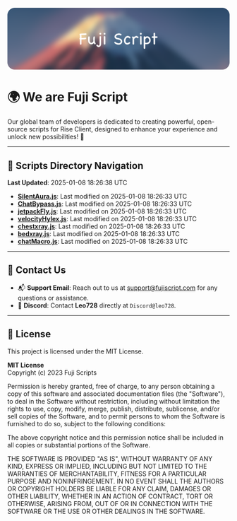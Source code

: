 ![Banner](.github/b.webp)

# 🌍 **We are Fuji Script**

Our global team of developers is dedicated to creating powerful, open-source scripts for Rise Client, designed to enhance your experience and unlock new possibilities! 🌟

---
<!-- SCRIPTS_NAVIGATION_START -->
## 📂 **Scripts Directory Navigation**

**Last Updated**: 2025-01-08 18:26:38 UTC

- **[SilentAura.js](scripts/SilentAura.js)**: Last modified on 2025-01-08 18:26:33 UTC
- **[ChatBypass.js](scripts/ChatBypass.js)**: Last modified on 2025-01-08 18:26:33 UTC
- **[jetpackFly.js](scripts/jetpackFly.js)**: Last modified on 2025-01-08 18:26:33 UTC
- **[velocityHylex.js](scripts/velocityHylex.js)**: Last modified on 2025-01-08 18:26:33 UTC
- **[chestxray.js](scripts/chestxray.js)**: Last modified on 2025-01-08 18:26:33 UTC
- **[bedxray.js](scripts/bedxray.js)**: Last modified on 2025-01-08 18:26:33 UTC
- **[chatMacro.js](scripts/chatMacro.js)**: Last modified on 2025-01-08 18:26:33 UTC

<!-- SCRIPTS_NAVIGATION_END -->

---

## 💬 **Contact Us**  
- 📬 **Support Email**: Reach out to us at [support@fujiscript.com](mailto:support@fujiscript.com) for any questions or assistance.  
- 💬 **Discord**: Contact **Leo728** directly at `Discord@leo728`.

---

## 📜 **License**

This project is licensed under the MIT License.  

**MIT License**  
Copyright (c) 2023 Fuji Scripts  

Permission is hereby granted, free of charge, to any person obtaining a copy of this software and associated documentation files (the "Software"), to deal in the Software without restriction, including without limitation the rights to use, copy, modify, merge, publish, distribute, sublicense, and/or sell copies of the Software, and to permit persons to whom the Software is furnished to do so, subject to the following conditions:  

The above copyright notice and this permission notice shall be included in all copies or substantial portions of the Software.  

THE SOFTWARE IS PROVIDED "AS IS", WITHOUT WARRANTY OF ANY KIND, EXPRESS OR IMPLIED, INCLUDING BUT NOT LIMITED TO THE WARRANTIES OF MERCHANTABILITY, FITNESS FOR A PARTICULAR PURPOSE AND NONINFRINGEMENT. IN NO EVENT SHALL THE AUTHORS OR COPYRIGHT HOLDERS BE LIABLE FOR ANY CLAIM, DAMAGES OR OTHER LIABILITY, WHETHER IN AN ACTION OF CONTRACT, TORT OR OTHERWISE, ARISING FROM, OUT OF OR IN CONNECTION WITH THE SOFTWARE OR THE USE OR OTHER DEALINGS IN THE SOFTWARE.  
